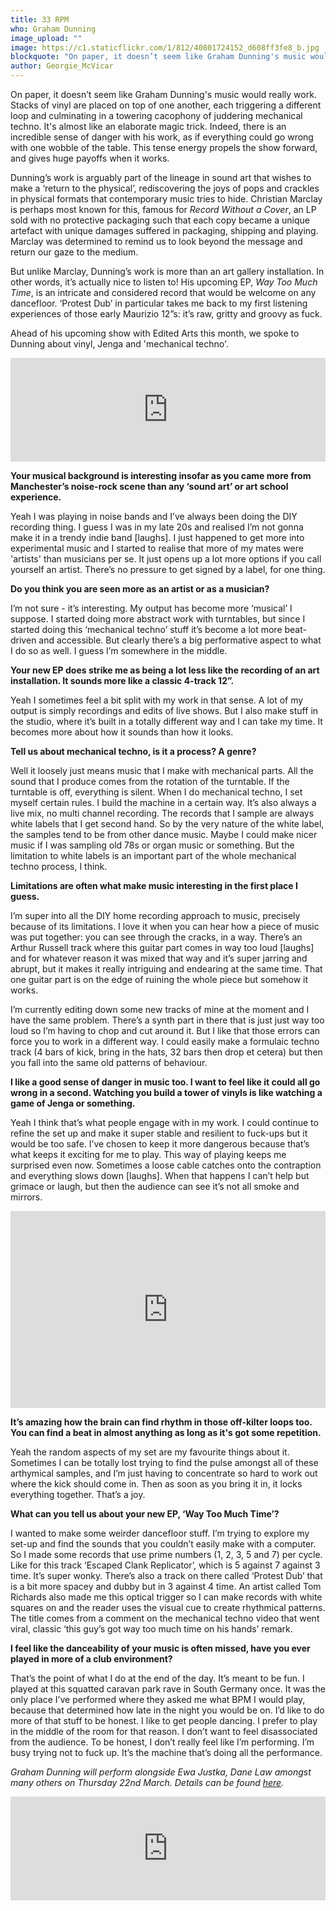 ```yaml
---
title: 33 RPM
who: Graham Dunning
image_upload: ""
image: https://c1.staticflickr.com/1/812/40801724152_d608ff3fe8_b.jpg
blockquote: "On paper, it doesn’t seem like Graham Dunning's music would really work. Stacks of vinyl are placed on top of one another, each triggering a different loop and culminating in a towering cacophony of juddering mechanical techno. It's almost like an elaborate magic trick. Indeed, there is an incredible sense of danger with his work, as if everything could go wrong with one wobble of the table. This tense energy propels the show forward, and gives huge payoffs when it works. "
author: Georgie_McVicar
---
```

On paper, it doesn’t seem like Graham Dunning's music would really work. Stacks of vinyl are placed on top of one another, each triggering a different loop and culminating in a towering cacophony of juddering mechanical techno. It's almost like an elaborate magic trick. Indeed, there is an incredible sense of danger with his work, as if everything could go wrong with one wobble of the table. This tense energy propels the show forward, and gives huge payoffs when it works. 

Dunning’s work is arguably part of the lineage in sound art that wishes to make a ‘return to the physical’, rediscovering the joys of pops and crackles in physical formats that contemporary music tries to hide. Christian Marclay is perhaps most known for this, famous for _Record Without a Cover_, an LP sold with no protective packaging such that each copy became a unique artefact with unique damages suffered in packaging, shipping and playing. Marclay was determined to remind us to look beyond the message and return our gaze to the medium. 

But unlike Marclay, Dunning’s work is more than an art gallery installation. In other words, it’s actually nice to listen to! His upcoming EP, _Way Too Much Time_, is an intricate and considered record that would be welcome on any dancefloor. ‘Protest Dub’ in particular takes me back to my first listening experiences of those early Maurizio 12”s: it’s raw, gritty and groovy as fuck. 

Ahead of his upcoming show with Edited Arts this month, we spoke to Dunning about vinyl, Jenga and 'mechanical techno'. 

<iframe width="100%" height="166" scrolling="no" frameborder="no" allow="autoplay" src="https://w.soundcloud.com/player/?url=https%3A//api.soundcloud.com/tracks/413201019&color=%236464ac&auto_play=false&hide_related=false&show_comments=true&show_user=true&show_reposts=false&show_teaser=true"></iframe>

**Your musical background is interesting insofar as you came more from Manchester’s noise-rock scene than any ‘sound art’ or art school experience.** 

Yeah I was playing in noise bands and I’ve always been doing the DIY recording thing. I guess I was in my late 20s and realised I’m not gonna make it in a trendy indie band [laughs]. I just happened to get more into experimental music and I started to realise that more of my mates were 'artists' than musicians per se. It just opens up a lot more options if you call yourself an artist. There’s no pressure to get signed by a label, for one thing. 

**Do you think you are seen more as an artist or as a musician?** 

I’m not sure - it’s interesting. My output has become more ‘musical’ I suppose. I started doing more abstract work with turntables, but since I started doing this ‘mechanical techno’ stuff it’s become a lot more beat-driven and accessible. But clearly there’s a big performative aspect to what I do so as well. I guess I’m somewhere in the middle. 

**Your new EP does strike me as being a lot less like the recording of an art installation. It sounds more like a classic 4-track 12”.** 

Yeah I sometimes feel a bit split with my work in that sense. A lot of my output is simply recordings and edits of live shows. But I also make stuff in the studio, where it’s built in a totally different way and I can take my time. It becomes more about how it sounds than how it looks. 

**Tell us about mechanical techno, is it a process? A genre?** 

Well it loosely just means music that I make with mechanical parts. All the sound that I produce comes from the rotation of the turntable. If the turntable is off, everything is silent. When I do mechanical techno, I set myself certain rules. I build the machine in a certain way. It’s also always a live mix, no multi channel recording. The records that I sample are always white labels that I get second hand. So by the very nature of the white label, the samples tend to be from other dance music. Maybe I could make nicer music if I was sampling old 78s or organ music or something. But the limitation to white labels is an important part of the whole mechanical techno process, I think. 

**Limitations are often what make music interesting in the first place I guess.**

I’m super into all the DIY home recording approach to music, precisely because of its limitations. I love it when you can hear how a piece of music was put together: you can see through the cracks, in a way. There’s an Arthur Russell track where this guitar part comes in way too loud [laughs] and for whatever reason it was mixed that way and it’s super jarring and abrupt, but it makes it really intriguing and endearing at the same time. That one guitar part is on the edge of ruining the whole piece but somehow it works. 

I’m currently editing down some new tracks of mine at the moment and I have the same problem. There’s a synth part in there that is just just way too loud so I’m having to chop and cut around it. But I like that those errors can force you to work in a different way. I could easily make a formulaic techno track (4 bars of kick, bring in the hats, 32 bars then drop et cetera) but then you fall into the same old patterns of behaviour. 

**I like a good sense of danger in music too. I want to feel like it could all go wrong in a second. Watching you build a tower of vinyls is like watching a game of Jenga or something.** 

Yeah I think that’s what people engage with in my work. I could continue to refine the set up and make it super stable and resilient to fuck-ups but it would be too safe. I’ve chosen to keep it more dangerous because that’s what keeps it exciting for me to play. This way of playing keeps me surprised even now. Sometimes a loose cable catches onto the contraption and everything slows down [laughs]. When that happens I can’t help but grimace or laugh, but then the audience can see it’s not all smoke and mirrors. 

<iframe width="100%" height="315" src="https://www.youtube.com/embed/wl1ZrEza7uY" frameborder="0" allow="autoplay; encrypted-media" allowfullscreen></iframe>

**It’s amazing how the brain can find rhythm in those off-kilter loops too. You can find a beat in almost anything as long as it's got some repetition.** 

Yeah the random aspects of my set are my favourite things about it. Sometimes I can be totally lost trying to find the pulse amongst all of these arthymical samples, and I’m just having to concentrate so hard to work out where the kick should come in. Then as soon as you bring it in, it locks everything together. That’s a joy. 

**What can you tell us about your new EP, ‘Way Too Much Time’?** 

I wanted to make some weirder dancefloor stuff. I’m trying to explore my set-up and find the sounds that you couldn’t easily make with a computer. So I made some records that use prime numbers (1, 2, 3, 5 and 7) per cycle. Like for this track ‘Escaped Clank Replicator’, which is 5 against 7 against 3 time. It’s super wonky. There’s also a track on there called ‘Protest Dub’ that is a bit more spacey and dubby but in 3 against 4 time. An artist called Tom Richards also made me this optical trigger so I can make records with white squares on and the reader uses the visual cue to create rhythmical patterns. The title comes from a comment on the mechanical techno video that went viral, classic ‘this guy’s got way too much time on his hands’ remark. 

**I feel like the danceability of your music is often missed, have you ever played in more of a club environment?** 

That’s the point of what I do at the end of the day. It’s meant to be fun. I played at this squatted caravan park rave in South Germany once. It was the only place I’ve performed where they asked me what BPM I would play, because that determined how late in the night you would be on. I’d like to do more of that stuff to be honest. I like to get people dancing. I prefer to play in the middle of the room for that reason. I don’t want to feel disassociated from the audience. To be honest, I don’t really feel like I’m performing. I’m busy trying not to fuck up. It’s the machine that’s doing all the performance. 

_Graham Dunning will perform alongside Ewa Justka, Dane Law amongst many others on Thursday 22nd March. Details can be found [here](https://www.residentadvisor.net/events/1079811)._ 

<iframe width="100%" height="166" scrolling="no" frameborder="no" allow="autoplay" src="https://w.soundcloud.com/player/?url=https%3A//api.soundcloud.com/tracks/90413488&color=%236464ac&auto_play=false&hide_related=false&show_comments=true&show_user=true&show_reposts=false&show_teaser=true"></iframe>